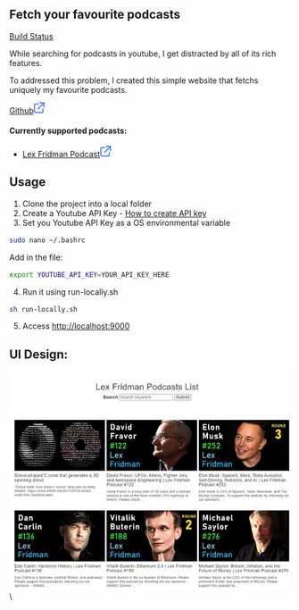 [category]: <> (side projects)
[date]: <> (2022/06/15)
[title]: <> (Youtube podcasts)
[color]: <> (green)

## Fetch your favourite podcasts

[Build Status](https://github.com/Danielratmiroff/yt-podcasts/actions/workflows/main.yml/badge.svg)

While searching for podcasts in youtube, I get distracted by all of its rich features.

To addressed this problem, I created this simple website that fetchs uniquely my favourite podcasts.

[Github](https://github.com/Danielratmiroff/yt-podcasts)![Visit App](https://raw.githubusercontent.com/Danielratmiroff/myblog/master/images/linkicon.svg)

#### Currently supported podcasts:

- [Lex Fridman Podcast](https://www.youtube.com/c/lexfridman)![Github](https://raw.githubusercontent.com/Danielratmiroff/myblog/master/images/linkicon.svg)

## Usage

1. Clone the project into a local folder
2. Create a Youtube API Key - [How to create API key](https://developers.google.com/youtube/registering_an_application)
3. Set you Youtube API Key as a OS environmental variable

```bash
sudo nano ~/.bashrc
```

Add in the file:

```bash
export YOUTUBE_API_KEY=YOUR_API_KEY_HERE
```

4. Run it using run-locally.sh

```bash
sh run-locally.sh
```

5. Access [http://localhost:9000](http://localhost:9000/)

## UI Design:

![Screenshot](https://raw.githubusercontent.com/Danielratmiroff/myblog/master/images/podcasts/screenshot.jpg)\
